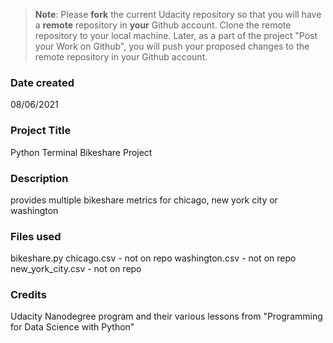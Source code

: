 >**Note**: Please **fork** the current Udacity repository so that you will have a **remote** repository in **your** Github account. Clone the remote repository to your local machine. Later, as a part of the project "Post your Work on Github", you will push your proposed changes to the remote repository in your Github account.

### Date created
08/06/2021

### Project Title
Python Terminal Bikeshare Project

### Description
provides multiple bikeshare metrics for chicago, new york city or washington

### Files used
bikeshare.py
chicago.csv - not on repo
washington.csv - not on repo
new_york_city.csv - not on repo

### Credits
Udacity Nanodegree program and their various lessons from "Programming for Data Science with Python"